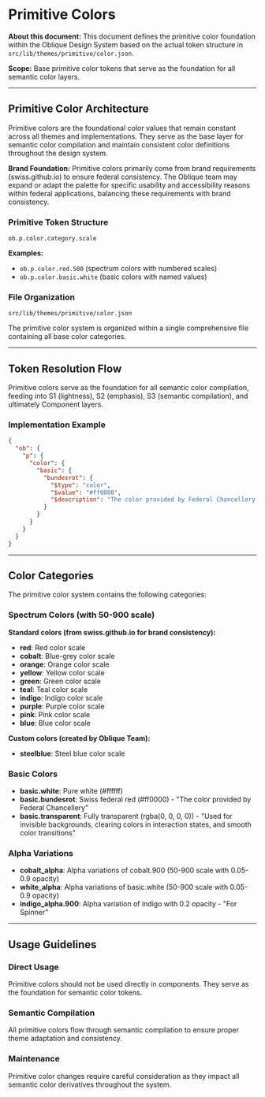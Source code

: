# Primitive Colors

**About this document:** This document defines the primitive color foundation within the Oblique Design System based on the actual token structure in `src/lib/themes/primitive/color.json`.

**Scope:** Base primitive color tokens that serve as the foundation for all semantic color layers.

---

## Primitive Color Architecture

Primitive colors are the foundational color values that remain constant across all themes and implementations. They serve as the base layer for semantic color compilation and maintain consistent color definitions throughout the design system.

**Brand Foundation:** Primitive colors primarily come from brand requirements (swiss.github.io) to ensure federal consistency. The Oblique team may expand or adapt the palette for specific usability and accessibility reasons within federal applications, balancing these requirements with brand consistency.

### Primitive Token Structure
```
ob.p.color.category.scale
```

**Examples:**
- `ob.p.color.red.500` (spectrum colors with numbered scales)
- `ob.p.color.basic.white` (basic colors with named values)

### File Organization
```
src/lib/themes/primitive/color.json
```

The primitive color system is organized within a single comprehensive file containing all base color categories.

---

## Token Resolution Flow

Primitive colors serve as the foundation for all semantic color compilation, feeding into S1 (lightness), S2 (emphasis), S3 (semantic compilation), and ultimately Component layers.

### Implementation Example
```json
{
  "ob": {
    "p": {
      "color": {
        "basic": {
          "bundesrot": {
            "$type": "color",
            "$value": "#ff0000",
            "$description": "The color provided by Federal Chancellery."
          }
        }
      }
    }
  }
}
```

---

## Color Categories

The primitive color system contains the following categories:

### Spectrum Colors (with 50-900 scale)

**Standard colors (from swiss.github.io for brand consistency):**
- **red**: Red color scale
- **cobalt**: Blue-grey color scale
- **orange**: Orange color scale
- **yellow**: Yellow color scale
- **green**: Green color scale
- **teal**: Teal color scale
- **indigo**: Indigo color scale
- **purple**: Purple color scale
- **pink**: Pink color scale
- **blue**: Blue color scale

**Custom colors (created by Oblique Team):**
- **steelblue**: Steel blue color scale

### Basic Colors
- **basic.white**: Pure white (#ffffff)
- **basic.bundesrot**: Swiss federal red (#ff0000) - "The color provided by Federal Chancellery"
- **basic.transparent**: Fully transparent (rgba(0, 0, 0, 0)) - "Used for invisible backgrounds, clearing colors in interaction states, and smooth color transitions"

### Alpha Variations
- **cobalt_alpha**: Alpha variations of cobalt.900 (50-900 scale with 0.05-0.9 opacity)
- **white_alpha**: Alpha variations of basic.white (50-900 scale with 0.05-0.9 opacity)
- **indigo_alpha.900**: Alpha variation of indigo with 0.2 opacity - "For Spinner"

---

## Usage Guidelines

### Direct Usage
Primitive colors should not be used directly in components. They serve as the foundation for semantic color tokens.

### Semantic Compilation
All primitive colors flow through semantic compilation to ensure proper theme adaptation and consistency.

### Maintenance
Primitive color changes require careful consideration as they impact all semantic color derivatives throughout the system.
